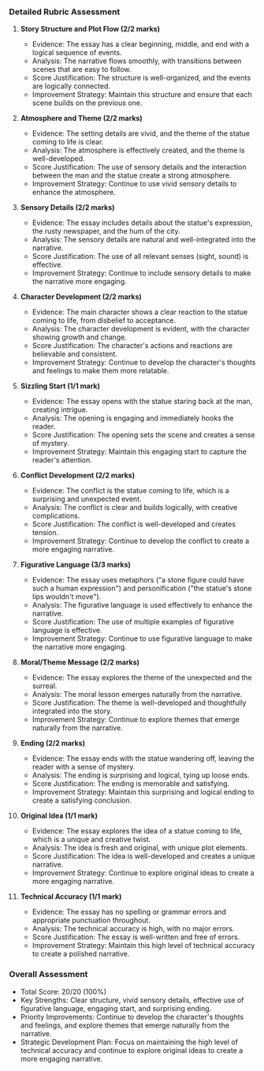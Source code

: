 ### Detailed Rubric Assessment

1. **Story Structure and Plot Flow (2/2 marks)**

   - Evidence: The essay has a clear beginning, middle, and end with a logical sequence of events.
   - Analysis: The narrative flows smoothly, with transitions between scenes that are easy to follow.
   - Score Justification: The structure is well-organized, and the events are logically connected.
   - Improvement Strategy: Maintain this structure and ensure that each scene builds on the previous one.

2. **Atmosphere and Theme (2/2 marks)**

   - Evidence: The setting details are vivid, and the theme of the statue coming to life is clear.
   - Analysis: The atmosphere is effectively created, and the theme is well-developed.
   - Score Justification: The use of sensory details and the interaction between the man and the statue create a strong atmosphere.
   - Improvement Strategy: Continue to use vivid sensory details to enhance the atmosphere.

3. **Sensory Details (2/2 marks)**

   - Evidence: The essay includes details about the statue's expression, the rusty newspaper, and the hum of the city.
   - Analysis: The sensory details are natural and well-integrated into the narrative.
   - Score Justification: The use of all relevant senses (sight, sound) is effective.
   - Improvement Strategy: Continue to include sensory details to make the narrative more engaging.

4. **Character Development (2/2 marks)**

   - Evidence: The main character shows a clear reaction to the statue coming to life, from disbelief to acceptance.
   - Analysis: The character development is evident, with the character showing growth and change.
   - Score Justification: The character's actions and reactions are believable and consistent.
   - Improvement Strategy: Continue to develop the character's thoughts and feelings to make them more relatable.

5. **Sizzling Start (1/1 mark)**

   - Evidence: The essay opens with the statue staring back at the man, creating intrigue.
   - Analysis: The opening is engaging and immediately hooks the reader.
   - Score Justification: The opening sets the scene and creates a sense of mystery.
   - Improvement Strategy: Maintain this engaging start to capture the reader's attention.

6. **Conflict Development (2/2 marks)**

   - Evidence: The conflict is the statue coming to life, which is a surprising and unexpected event.
   - Analysis: The conflict is clear and builds logically, with creative complications.
   - Score Justification: The conflict is well-developed and creates tension.
   - Improvement Strategy: Continue to develop the conflict to create a more engaging narrative.

7. **Figurative Language (3/3 marks)**

   - Evidence: The essay uses metaphors ("a stone figure could have such a human expression") and personification ("the statue's stone lips wouldn't move").
   - Analysis: The figurative language is used effectively to enhance the narrative.
   - Score Justification: The use of multiple examples of figurative language is effective.
   - Improvement Strategy: Continue to use figurative language to make the narrative more engaging.

8. **Moral/Theme Message (2/2 marks)**

   - Evidence: The essay explores the theme of the unexpected and the surreal.
   - Analysis: The moral lesson emerges naturally from the narrative.
   - Score Justification: The theme is well-developed and thoughtfully integrated into the story.
   - Improvement Strategy: Continue to explore themes that emerge naturally from the narrative.

9. **Ending (2/2 marks)**

   - Evidence: The essay ends with the statue wandering off, leaving the reader with a sense of mystery.
   - Analysis: The ending is surprising and logical, tying up loose ends.
   - Score Justification: The ending is memorable and satisfying.
   - Improvement Strategy: Maintain this surprising and logical ending to create a satisfying conclusion.

10. **Original Idea (1/1 mark)**

    - Evidence: The essay explores the idea of a statue coming to life, which is a unique and creative twist.
    - Analysis: The idea is fresh and original, with unique plot elements.
    - Score Justification: The idea is well-developed and creates a unique narrative.
    - Improvement Strategy: Continue to explore original ideas to create a more engaging narrative.

11. **Technical Accuracy (1/1 mark)**
    - Evidence: The essay has no spelling or grammar errors and appropriate punctuation throughout.
    - Analysis: The technical accuracy is high, with no major errors.
    - Score Justification: The essay is well-written and free of errors.
    - Improvement Strategy: Maintain this high level of technical accuracy to create a polished narrative.

### Overall Assessment

- Total Score: 20/20 (100%)
- Key Strengths: Clear structure, vivid sensory details, effective use of figurative language, engaging start, and surprising ending.
- Priority Improvements: Continue to develop the character's thoughts and feelings, and explore themes that emerge naturally from the narrative.
- Strategic Development Plan: Focus on maintaining the high level of technical accuracy and continue to explore original ideas to create a more engaging narrative.
